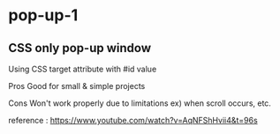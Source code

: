 # pop-up-1

## CSS only pop-up window

Using CSS target attribute with #id value

Pros
Good for small & simple projects

Cons
Won't work properly due to limitations
ex) when scroll occurs, etc.

reference : https://www.youtube.com/watch?v=AqNFShHvii4&t=96s